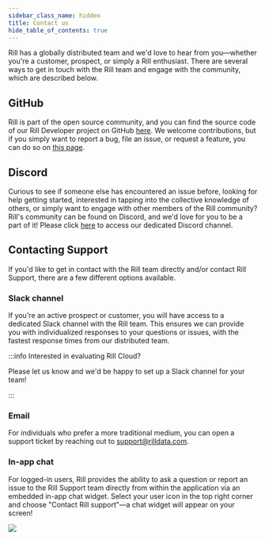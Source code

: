 ```yaml
---
sidebar_class_name: hidden
title: Contact us
hide_table_of_contents: true 
---
```


Rill has a globally distributed team and we'd love to hear from you—whether you're a customer, prospect, or simply a Rill enthusiast. There are several ways to get in touch with the Rill team and engage with the community, which are described below.

## GitHub

Rill is part of the open source community, and you can find the source code of our Rill Developer project on GitHub [here](https://github.com/rilldata/rill). We welcome contributions, but if you simply want to report a bug, file an issue, or request a feature, you can do so on [this page](https://github.com/rilldata/rill/issues).

## Discord

Curious to see if someone else has encountered an issue before, looking for help getting started, interested in tapping into the collective knowledge of others, or simply want to engage with other members of the Rill community? Rill's community can be found on Discord, and we'd love for you to be a part of it! Please click [here](https://discord.gg/TatjVY32) to access our dedicated Discord channel.

## Contacting Support
If you'd like to get in contact with the Rill team directly and/or contact Rill Support, there are a few different options available.

### Slack channel

If you're an active prospect or customer, you will have access to a dedicated Slack channel with the Rill team. This ensures we can provide you with individualized responses to your questions or issues, with the fastest response times from our distributed team.

:::info Interested in evaluating Rill Cloud?

Please let us know and we'd be happy to set up a Slack channel for your team!

:::

### Email

For individuals who prefer a more traditional medium, you can open a support ticket by reaching out to support@rilldata.com.

### In-app chat

For logged-in users, Rill provides the ability to ask a question or report an issue to the Rill Support team directly from within the application via an embedded in-app chat widget. Select your user icon in the top right corner and choose "Contact Rill support"—a chat widget will appear on your screen!

<img src='/img/contact/rill-developer-chat.png' class='rounded-gif' />
<br />